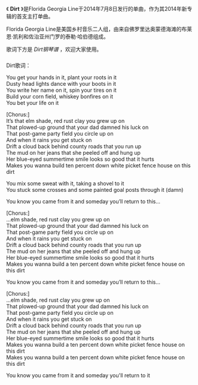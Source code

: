 

《 **Dirt** 》是Florida Georgia Line于2014年7月8日发行的单曲，作为其2014年新专辑的首支主打单曲。

Florida Georgia Line是美国乡村音乐二人组，由来自佛罗里达奥蒙德海滩的布莱恩·凯利和佐治亚州门罗的泰勒·哈伯德组成。

歌词下方是 _Dirt钢琴谱_ ，欢迎大家使用。

###  
Dirt歌词：

You get your hands in it, plant your roots in it  
Dusty head lights dance with your boots in it  
You write her name on it, spin your tires on it  
Build your corn field, whiskey bonfires on it  
You bet your life on it

[Chorus:]  
It’s that elm shade, red rust clay you grew up on  
That plowed-up ground that your dad damned his luck on  
That post-game party field you circle up on  
And when it rains you get stuck on  
Drift a cloud back behind county roads that you run up  
The mud on her jeans that she peeled off and hung up  
Her blue-eyed summertime smile looks so good that it hurts  
Makes you wanna build ten percent down white picket fence house on this dirt

You mix some sweat with it, taking a shovel to it  
You stuck some crosses and some painted goal posts through it (damn)

You know you came from it and someday you’ll return to this...

[Chorus:]  
...elm shade, red rust clay you grew up on  
That plowed-up ground that your dad damned his luck on  
That post-game party field you circle up on  
And when it rains you get stuck on  
Drift a cloud back behind county roads that you run up  
The mud on her jeans that she peeled off and hung up  
Her blue-eyed summertime smile looks so good that it hurts  
Makes you wanna build a ten percent down white picket fence house on this dirt

You know you came from it and someday you’ll return to this...

[Chorus:]  
...elm shade, red rust clay you grew up on  
That plowed-up ground that your dad damned his luck on  
That post-game party field you circle up on  
And when it rains you get stuck on  
Drift a cloud back behind county roads that you run up  
The mud on her jeans that she peeled off and hung up  
Her blue-eyed summertime smile looks so good that it hurts  
Makes you wanna build a ten percent down white picket fence house on this dirt  
Makes you wanna build a ten percent down white picket fence house on this dirt

You know you came from it and someday you'll return to it

